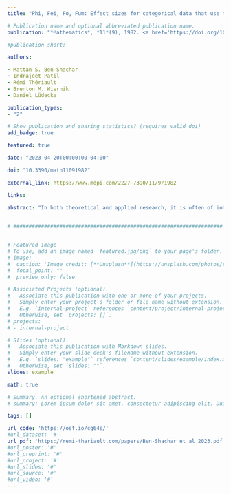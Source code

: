 ```yaml
---
title: "Phi, Fei, Fo, Fum: Effect sizes for categorical data that use the chi-squared statistic"

# Publication name and optional abbreviated publication name.
publication: "*Mathematics*, *11*(9), 1982. <a href='https://doi.org/10.3390/math11091982' target='_blank' rel='noopener noreferrer'>doi.org/10.3390/math11091982</a>"

#publication_short: 

authors:

- Mattan S. Ben-Shachar
- Indrajeet Patil
- Rémi Thériault
- Brenton M. Wiernik
- Daniel Lüdecke

publication_types:
- "2"

# Show publication and sharing statistics? (requires valid doi)
add_badge: true

featured: true

date: "2023-04-20T00:00:00-04:00"

doi: "10.3390/math11091982"

external_link: https://www.mdpi.com/2227-7390/11/9/1982

links: 

abstract: "In both theoretical and applied research, it is often of interest to assess the strength of an observed association. Existing guidelines also frequently recommend going beyond null-hypothesis significance testing and to report effect sizes and their confidence intervals. As such, measures of effect sizes are increasingly reported, valued, and understood. Beyond their value in shaping the interpretation of the results from a given study, reporting effect sizes is critical for meta-analyses, which rely on their aggregation. We here review the most common effect sizes for analyses of categorical variables that use the χ2 (chi-square) statistic, and introduce a new effect size—פ (Fei, pronounced “fay”). We demonstrate the implementation of these measures and their confidence intervals via the *effectsize* package in the R programming language."
  

# ####################################################################


# Featured image
# To use, add an image named `featured.jpg/png` to your page's folder. 
# image:
#  caption: 'Image credit: [**Unsplash**](https://unsplash.com/photos/s9CC2SKySJM)'
#  focal_point: ""
#  preview_only: false

# Associated Projects (optional).
#   Associate this publication with one or more of your projects.
#   Simply enter your project's folder or file name without extension.
#   E.g. `internal-project` references `content/project/internal-project/index.md`.
#   Otherwise, set `projects: []`.
# projects:
# - internal-project

# Slides (optional).
#   Associate this publication with Markdown slides.
#   Simply enter your slide deck's filename without extension.
#   E.g. `slides: "example"` references `content/slides/example/index.md`.
#   Otherwise, set `slides: ""`.
slides: example

math: true

# Summary. An optional shortened abstract.
# summary: Lorem ipsum dolor sit amet, consectetur adipiscing elit. Duis posuere tellus ac convallis placerat. Proin tincidunt magna sed ex sollicitudin condimentum.

tags: []

url_code: 'https://osf.io/cg64s/'
#url_dataset: '#'
url_pdf: 'https://remi-theriault.com/papers/Ben‑Shachar_et_al_2023.pdf'
#url_poster: '#'
#url_preprint: '#'
#url_project: '#'
#url_slides: '#'
#url_source: '#'
#url_video: '#'
---
```

